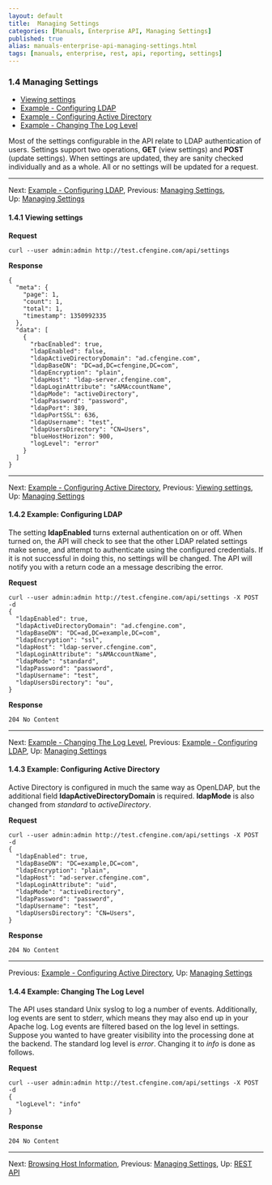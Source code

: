 ```yaml
---
layout: default
title:  Managing Settings
categories: [Manuals, Enterprise API, Managing Settings]
published: true
alias: manuals-enterprise-api-managing-settings.html
tags: [manuals, enterprise, rest, api, reporting, settings]
---
```

### 1.4 Managing Settings

-   [Viewing settings](/manuals/Enterprise-3-0-API#Viewing-settings)
-   [Example - Configuring
    LDAP](/manuals/Enterprise-3-0-API#Example-_002d-Configuring-LDAP)
-   [Example - Configuring Active
    Directory](/manuals/Enterprise-3-0-API#Example-_002d-Configuring-Active-Directory)
-   [Example - Changing The Log
    Level](/manuals/Enterprise-3-0-API#Example-_002d-Changing-The-Log-Level)

Most of the settings configurable in the API relate to LDAP
authentication of users. Settings support two operations, **GET** (view
settings) and **POST** (update settings). When settings are updated,
they are sanity checked individually and as a whole. All or no settings
will be updated for a request.

* * * * *

Next: [Example - Configuring
LDAP](/manuals/Enterprise-3-0-API#Example-_002d-Configuring-LDAP),
Previous: [Managing
Settings](/manuals/Enterprise-3-0-API#Managing-Settings), Up: [Managing
Settings](/manuals/Enterprise-3-0-API#Managing-Settings)

#### 1.4.1 Viewing settings

**Request**

    curl --user admin:admin http://test.cfengine.com/api/settings

**Response**

    {
      "meta": {
        "page": 1,
        "count": 1,
        "total": 1,
        "timestamp": 1350992335
      },
      "data": [
        {
          "rbacEnabled": true,
          "ldapEnabled": false,
          "ldapActiveDirectoryDomain": "ad.cfengine.com",
          "ldapBaseDN": "DC=ad,DC=cfengine,DC=com",
          "ldapEncryption": "plain",
          "ldapHost": "ldap-server.cfengine.com",
          "ldapLoginAttribute": "sAMAccountName",
          "ldapMode": "activeDirectory",
          "ldapPassword": "password",
          "ldapPort": 389,
          "ldapPortSSL": 636,
          "ldapUsername": "test",
          "ldapUsersDirectory": "CN=Users",
          "blueHostHorizon": 900,
          "logLevel": "error"
        }
      ]
    }

* * * * *

Next: [Example - Configuring Active
Directory](/manuals/Enterprise-3-0-API#Example-_002d-Configuring-Active-Directory),
Previous: [Viewing
settings](/manuals/Enterprise-3-0-API#Viewing-settings), Up: [Managing
Settings](/manuals/Enterprise-3-0-API#Managing-Settings)

#### 1.4.2 Example: Configuring LDAP

The setting **ldapEnabled** turns external authentication on or off.
When turned on, the API will check to see that the other LDAP related
settings make sense, and attempt to authenticate using the configured
credentials. If it is not successful in doing this, no settings will be
changed. The API will notify you with a return code an a message
describing the error.

**Request**

    curl --user admin:admin http://test.cfengine.com/api/settings -X POST -d
    {
      "ldapEnabled": true,
      "ldapActiveDirectoryDomain": "ad.cfengine.com",
      "ldapBaseDN": "DC=ad,DC=example,DC=com",
      "ldapEncryption": "ssl",
      "ldapHost": "ldap-server.cfengine.com",
      "ldapLoginAttribute": "sAMAccountName",
      "ldapMode": "standard",
      "ldapPassword": "password",
      "ldapUsername": "test",
      "ldapUsersDirectory": "ou",
    }

**Response**

    204 No Content

* * * * *

Next: [Example - Changing The Log
Level](/manuals/Enterprise-3-0-API#Example-_002d-Changing-The-Log-Level),
Previous: [Example - Configuring
LDAP](/manuals/Enterprise-3-0-API#Example-_002d-Configuring-LDAP),
Up: [Managing Settings](/manuals/Enterprise-3-0-API#Managing-Settings)

#### 1.4.3 Example: Configuring Active Directory

Active Directory is configured in much the same way as OpenLDAP, but the
additional field **ldapActiveDirectoryDomain** is required. **ldapMode**
is also changed from *standard* to *activeDirectory*.

**Request**

    curl --user admin:admin http://test.cfengine.com/api/settings -X POST -d
    {
      "ldapEnabled": true,
      "ldapBaseDN": "DC=example,DC=com",
      "ldapEncryption": "plain",
      "ldapHost": "ad-server.cfengine.com",
      "ldapLoginAttribute": "uid",
      "ldapMode": "activeDirectory",
      "ldapPassword": "password",
      "ldapUsername": "test",
      "ldapUsersDirectory": "CN=Users",
    }

**Response**

    204 No Content

* * * * *

Previous: [Example - Configuring Active
Directory](/manuals/Enterprise-3-0-API#Example-_002d-Configuring-Active-Directory),
Up: [Managing Settings](/manuals/Enterprise-3-0-API#Managing-Settings)

#### 1.4.4 Example: Changing The Log Level

The API uses standard Unix syslog to log a number of events.
Additionally, log events are sent to stderr, which means they may also
end up in your Apache log. Log events are filtered based on the log
level in settings. Suppose you wanted to have greater visibility into
the processing done at the backend. The standard log level is *error*.
Changing it to *info* is done as follows.

**Request**

    curl --user admin:admin http://test.cfengine.com/api/settings -X POST -d
    {
      "logLevel": "info"
    }

**Response**

    204 No Content

* * * * *

Next: [Browsing Host
Information](/manuals/Enterprise-3-0-API#Browsing-Host-Information),
Previous: [Managing
Settings](/manuals/Enterprise-3-0-API#Managing-Settings), Up: [REST
API](/manuals/Enterprise-3-0-API#REST-API)

